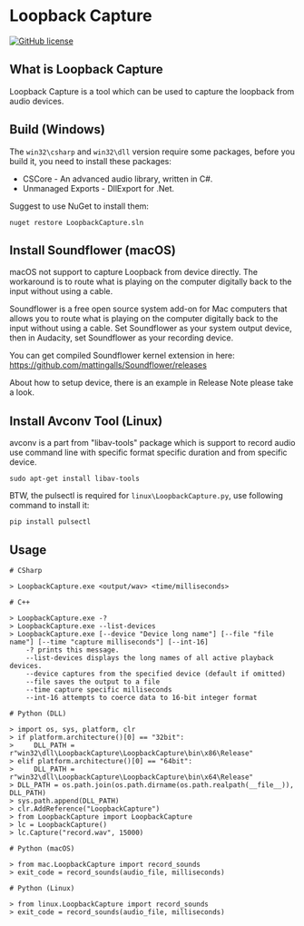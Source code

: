 # Loopback Capture

[![GitHub license](https://img.shields.io/badge/license-MIT-blue.svg)](https://raw.githubusercontent.com/peitaosu/LoopbackCapture/master/LICENSE)

## What is Loopback Capture

Loopback Capture is a tool which can be used to capture the loopback from audio devices.

## Build (Windows)

The `win32\csharp` and `win32\dll` version require some packages, before you build it, you need to install these packages:

* CSCore - An advanced audio library, written in C#.
* Unmanaged Exports - DllExport for .Net.

Suggest to use NuGet to install them:

```
nuget restore LoopbackCapture.sln
```

## Install Soundflower (macOS)

macOS not support to capture Loopback from device directly. The workaround is to route what is playing on the computer digitally back to the input without using a cable.

Soundflower is a free open source system add-on for Mac computers that allows you to route what is playing on the computer digitally back to the input without using a cable. Set Soundflower as your system output device, then in Audacity, set Soundflower as your recording device.

You can get compiled Soundflower kernel extension in here: https://github.com/mattingalls/Soundflower/releases

About how to setup device, there is an example in Release Note please take a look.

## Install Avconv Tool (Linux)

avconv is a part from "libav-tools" package which is support to record audio use command line with specific format specific duration and from specific device.

```
sudo apt-get install libav-tools
```

BTW, the pulsectl is required for `linux\LoopbackCapture.py`, use following command to install it:

```
pip install pulsectl
```

## Usage

```
# CSharp

> LoopbackCapture.exe <output/wav> <time/milliseconds>

# C++

> LoopbackCapture.exe -?
> LoopbackCapture.exe --list-devices
> LoopbackCapture.exe [--device "Device long name"] [--file "file name"] [--time "capture milliseconds"] [--int-16]
    -? prints this message.
    --list-devices displays the long names of all active playback devices.
    --device captures from the specified device (default if omitted)
    --file saves the output to a file
    --time capture specific milliseconds
    --int-16 attempts to coerce data to 16-bit integer format

# Python (DLL)

> import os, sys, platform, clr
> if platform.architecture()[0] == "32bit":
>     DLL_PATH = r"win32\dll\LoopbackCapture\LoopbackCapture\bin\x86\Release"
> elif platform.architecture()[0] == "64bit":
>     DLL_PATH = r"win32\dll\LoopbackCapture\LoopbackCapture\bin\x64\Release"
> DLL_PATH = os.path.join(os.path.dirname(os.path.realpath(__file__)), DLL_PATH)
> sys.path.append(DLL_PATH)
> clr.AddReference("LoopbackCapture")
> from LoopbackCapture import LoopbackCapture
> lc = LoopbackCapture()
> lc.Capture("record.wav", 15000)

# Python (macOS)

> from mac.LoopbackCapture import record_sounds
> exit_code = record_sounds(audio_file, milliseconds)

# Python (Linux)

> from linux.LoopbackCapture import record_sounds
> exit_code = record_sounds(audio_file, milliseconds)
```


